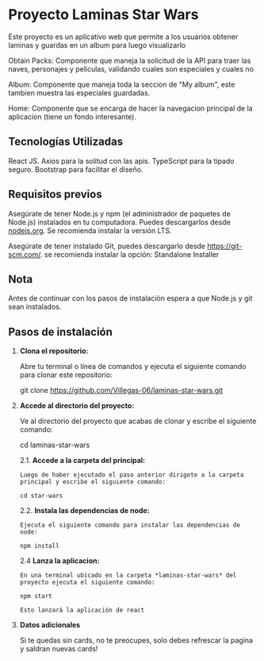 # Proyecto Laminas Star Wars

Este proyecto es un aplicativo web que permite a los usuarios obtener laminas y guardas en un album para luego visualizarlo

Obtain Packs: Componente que maneja la solicitud de la API para traer las naves, personajes y peliculas, validando cuales son especiales y cuales no

Album: Componente que maneja toda la seccion de "My album", este tambien muestra las especiales guardadas.

Home: Componente que se encarga de hacer la navegacion principal de la aplicacion (tiene un fondo interesante).

## Tecnologías Utilizadas

React JS.
Axios para la solitud con las apis.
TypeScript para la tipado seguro.
Bootstrap para facilitar el diseño.

## Requisitos previos

Asegúrate de tener Node.js y npm (el administrador de paquetes de Node.js) instalados en tu computadora. Puedes descargarlos desde [nodejs.org](https://nodejs.org/). Se recomienda instalar la versión LTS.

Asegúrate de tener instalado Git, puedes descargarlo desde https://git-scm.com/. se recomienda instalar la opción: Standalone Installer

## Nota

Antes de continuar con los pasos de instalación espera a que Node.js y git sean instalados.

## Pasos de instalación

1.  **Clona el repositorio:**

    Abre tu terminal o línea de comandos y ejecuta el siguiente comando para clonar este repositorio:

    git clone https://github.com/Villegas-06/laminas-star-wars.git

2.  **Accede al directorio del proyecto:**

    Ve al directorio del proyecto que acabas de clonar y escribe el siguiente comando:

    cd laminas-star-wars

    2.1. **Accede a la carpeta del principal:**

        Luego de haber ejecutado el paso anterior dirigete a la carpeta principal y escribe el siguiente comando:

        cd star-wars

    2.2. **Instala las dependencias de node:**

        Ejecuta el siguiente comando para instalar las dependencias de node:

        npm install

    2.4 **Lanza la aplicacion:**

        En una terminal ubicado en la carpeta *laminas-star-wars* del proyecto ejecuta el siguiente comando:

        npm start

        Esto lanzará la aplicación de react

3. **Datos adicionales**

    Si te quedas sin cards, no te preocupes, solo debes refrescar la pagina y saldran nuevas cards!
